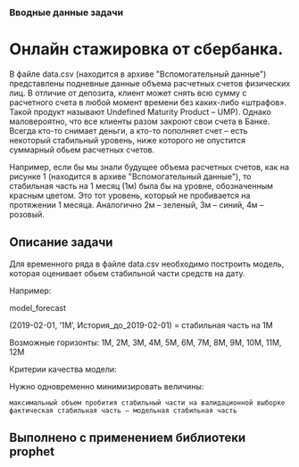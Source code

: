 ### Вводные данные задачи

# Онлайн стажировка от сбербанка.

В файле data.csv (находится в архиве "Вспомогательный данные") представлены подневные данные объема расчетных счетов физических лиц. В отличие от депозита, клиент может снять всю сумму с расчетного счета в любой момент времени без каких-либо «штрафов». Такой продукт называют Undefined Maturity Product – UMP). Однако маловероятно, что все клиенты разом закроют свои счета в Банке. Всегда кто-то снимает деньги, а кто-то пополняет счет – есть некоторый стабильный уровень, ниже которого не опустится суммарный обьем расчетных счетов.

Например, если бы мы знали будущее объема расчетных счетов, как на рисунке 1 (находится в архиве "Вспомогательный данные"), то стабильная часть на 1 месяц (1м) была бы на уровне, обозначенным красным цветом. Это тот уровень, который не пробивается на протяжении 1 месяца. Аналогично 2м – зеленый, 3м – синий, 4м – розовый.




## Описание задачи

Для временного ряда в файле data.csv необходимо построить модель, которая оценивает обьем стабильной части средств на дату. 

Например:

model_forecast

(2019-02-01, ‘1М’, История_до_2019-02-01) = стабильная часть на 1М

Возможные горизонты: 1М, 2М, 3М, 4М, 5М, 6М, 7М, 8М, 9М, 10М, 11М, 12М

Критерии качества модели:

Нужно одновременно минимизировать величины:

    максимальный объем пробития стабильный части на валидационной выборке 
    фактическая стабильная часть – модельная стабильная часть 


## Выполнено с применением библиотеки prophet